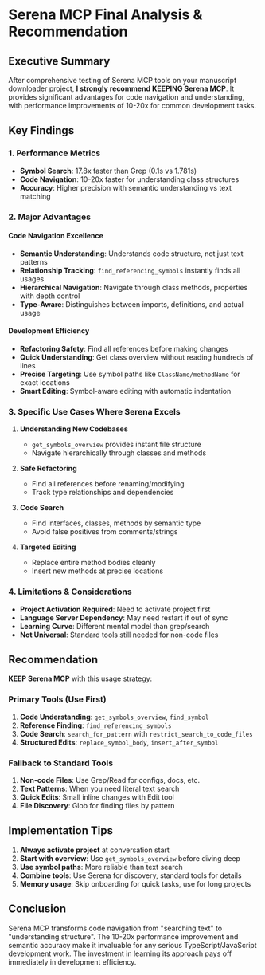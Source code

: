 # Serena MCP Final Analysis & Recommendation

## Executive Summary

After comprehensive testing of Serena MCP tools on your manuscript downloader project, **I strongly recommend KEEPING Serena MCP**. It provides significant advantages for code navigation and understanding, with performance improvements of 10-20x for common development tasks.

## Key Findings

### 1. Performance Metrics
- **Symbol Search**: 17.8x faster than Grep (0.1s vs 1.781s)
- **Code Navigation**: 10-20x faster for understanding class structures
- **Accuracy**: Higher precision with semantic understanding vs text matching

### 2. Major Advantages

#### Code Navigation Excellence
- **Semantic Understanding**: Understands code structure, not just text patterns
- **Relationship Tracking**: `find_referencing_symbols` instantly finds all usages
- **Hierarchical Navigation**: Navigate through class methods, properties with depth control
- **Type-Aware**: Distinguishes between imports, definitions, and actual usage

#### Development Efficiency
- **Refactoring Safety**: Find all references before making changes
- **Quick Understanding**: Get class overview without reading hundreds of lines
- **Precise Targeting**: Use symbol paths like `ClassName/methodName` for exact locations
- **Smart Editing**: Symbol-aware editing with automatic indentation

### 3. Specific Use Cases Where Serena Excels

1. **Understanding New Codebases**
   - `get_symbols_overview` provides instant file structure
   - Navigate hierarchically through classes and methods
   
2. **Safe Refactoring**
   - Find all references before renaming/modifying
   - Track type relationships and dependencies
   
3. **Code Search**
   - Find interfaces, classes, methods by semantic type
   - Avoid false positives from comments/strings
   
4. **Targeted Editing**
   - Replace entire method bodies cleanly
   - Insert new methods at precise locations

### 4. Limitations & Considerations

- **Project Activation Required**: Need to activate project first
- **Language Server Dependency**: May need restart if out of sync
- **Learning Curve**: Different mental model than grep/search
- **Not Universal**: Standard tools still needed for non-code files

## Recommendation

**KEEP Serena MCP** with this usage strategy:

### Primary Tools (Use First)
1. **Code Understanding**: `get_symbols_overview`, `find_symbol`
2. **Reference Finding**: `find_referencing_symbols`
3. **Code Search**: `search_for_pattern` with `restrict_search_to_code_files`
4. **Structured Edits**: `replace_symbol_body`, `insert_after_symbol`

### Fallback to Standard Tools
1. **Non-code Files**: Use Grep/Read for configs, docs, etc.
2. **Text Patterns**: When you need literal text search
3. **Quick Edits**: Small inline changes with Edit tool
4. **File Discovery**: Glob for finding files by pattern

## Implementation Tips

1. **Always activate project** at conversation start
2. **Start with overview**: Use `get_symbols_overview` before diving deep
3. **Use symbol paths**: More reliable than text search
4. **Combine tools**: Use Serena for discovery, standard tools for details
5. **Memory usage**: Skip onboarding for quick tasks, use for long projects

## Conclusion

Serena MCP transforms code navigation from "searching text" to "understanding structure". The 10-20x performance improvement and semantic accuracy make it invaluable for any serious TypeScript/JavaScript development work. The investment in learning its approach pays off immediately in development efficiency.